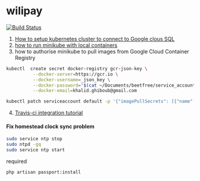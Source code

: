 # wilipay
[![Build Status](https://travis-ci.com/wilipay/wilipay.svg?token=gre7NQjoinSkmrrbkqMV&branch=master)](https://travis-ci.com/wilipay/wilipay)
1. [How to setup kubernetes cluster to connect to Google clous SQL](https://cloud.google.com/sql/docs/postgres/connect-kubernetes-engine)
2. [how to run minikube with local containers](https://stackoverflow.com/questions/42564058/how-to-use-local-docker-images-in-kubernetes/42564211)
3. how to authorise minikube to pull images from Google Cloud Container Registry
```bash
kubectl  create secret docker-registry gcr-json-key \
          --docker-server=https://gcr.io \
          --docker-username=_json_key \
          --docker-password="$(cat ~/Documents/beetfree/service_accounts/gcr-test.json)" \
          --docker-email=khalid.ghiboub@gmail.com
```

```bash 
kubectl patch serviceaccount default -p '{"imagePullSecrets": [{"name": "gcr-json-key"}]}'
```
4. [Travis-ci integration tutorial](https://medium.com/google-cloud/continuous-delivery-in-a-microservice-infrastructure-with-google-container-engine-docker-and-fb9772e81da7)

#### Fix homestead clock sync problem
```bash 
sudo service ntp stop
sudo ntpd -gq
sudo service ntp start
```
required
```bash 
php artisan passport:install
```

